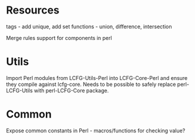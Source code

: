 Resources
=========

tags - add unique, add set functions - union, difference, intersection

Merge rules support for components in perl

Utils
=======

Import Perl modules from LCFG-Utils-Perl into LCFG-Core-Perl and
ensure they compile against lcfg-core. Needs to be possible to safely
replace perl-LCFG-Utils with perl-LCFG-Core package.

Common
=======

Expose common constants in Perl - macros/functions for checking value?
